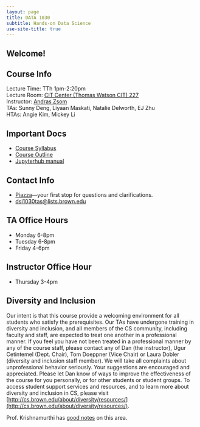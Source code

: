 ```yaml
---
layout: page
title: DATA 1030
subtitle: Hands-on Data Science
use-site-title: true
---
```


## Welcome!

## Course Info

Lecture Time: TTh 1pm-2:20pm  
Lecture Room: [CIT Center (Thomas Watson CIT) 227](https://goo.gl/maps/9P7GufeMQdE2)  
Instructor: [Andras Zsom](https://ccv.brown.edu/about/#people)  
TAs: Sunny Deng, Liyaan Maskati, Natalie Delworth, EJ Zhu  
HTAs: Angie Kim, Mickey Li

## Important Docs

*   [Course Syllabus](https://coursetools.brown.edu/syllabus/DATA:1030:2019-Fall:S01)
*   [Course Outline](https://docs.google.com/document/d/1uwi4kGQ--dsZVnODHxrQtkoC4jVo5Z6X7jLPb8yDmYg/edit)
*   [Jupyterhub manual](https://docs.ccv.brown.edu/jupyterhub/)

## Contact Info

*   [Piazza](https://piazza.com/class/jzioyk40mhs6r2#)—your first stop for questions and clarifications.
*   dsi1030tas@lists.brown.edu

## TA Office Hours

*   Monday 6-8pm
*   Tuesday 6-8pm
*   Friday 4-6pm

##  Instructor Office Hour

*   Thursday 3-4pm

## Diversity and Inclusion

Our intent is that this course provide a welcoming environment for all students who satisfy the prerequisites. Our TAs have undergone training in diversity and inclusion, and all members of the CS community, including faculty and staff, are expected to treat one another in a professional manner. If you feel you have not been treated in a professional manner by any of the course staff, please contact any of Dan (the instructor), Ugur Cetintemel (Dept. Chair), Tom Doeppner (Vice Chair) or Laura Dobler (diversity and inclusion staff member). We will take all complaints about unprofessional behavior seriously. Your suggestions are encouraged and appreciated. Please let Dan know of ways to improve the effectiveness of the course for you personally, or for other students or student groups. To access student support services and resources, and to learn more about diversity and inclusion in CS, please visit [http://cs.brown.edu/about/diversity/resources/](http://cs.brown.edu/about/diversity/resources/).

Prof. Krishnamurthi has [good notes](http://cs.brown.edu/courses/cs019/2016/professionalism.html) on this area.
